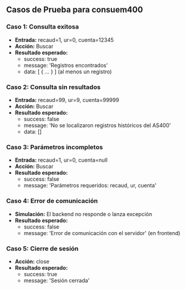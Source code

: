 ## Casos de Prueba para consuem400

### Caso 1: Consulta exitosa
- **Entrada:** recaud=1, ur=0, cuenta=12345
- **Acción:** Buscar
- **Resultado esperado:**
  - success: true
  - message: 'Registros encontrados'
  - data: [ { ... } ] (al menos un registro)

### Caso 2: Consulta sin resultados
- **Entrada:** recaud=99, ur=9, cuenta=99999
- **Acción:** Buscar
- **Resultado esperado:**
  - success: false
  - message: 'No se localizaron registros históricos del AS400'
  - data: []

### Caso 3: Parámetros incompletos
- **Entrada:** recaud=1, ur=0, cuenta=null
- **Acción:** Buscar
- **Resultado esperado:**
  - success: false
  - message: 'Parámetros requeridos: recaud, ur, cuenta'

### Caso 4: Error de comunicación
- **Simulación:** El backend no responde o lanza excepción
- **Resultado esperado:**
  - success: false
  - message: 'Error de comunicación con el servidor' (en frontend)

### Caso 5: Cierre de sesión
- **Acción:** close
- **Resultado esperado:**
  - success: true
  - message: 'Sesión cerrada'
